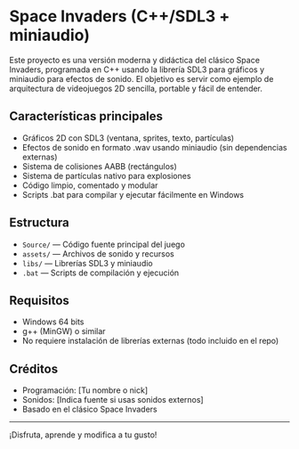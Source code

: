 # Space Invaders (C++/SDL3 + miniaudio)

Este proyecto es una versión moderna y didáctica del clásico Space Invaders, programada en C++ usando la librería SDL3 para gráficos y miniaudio para efectos de sonido. El objetivo es servir como ejemplo de arquitectura de videojuegos 2D sencilla, portable y fácil de entender.

## Características principales
- Gráficos 2D con SDL3 (ventana, sprites, texto, partículas)
- Efectos de sonido en formato .wav usando miniaudio (sin dependencias externas)
- Sistema de colisiones AABB (rectángulos)
- Sistema de partículas nativo para explosiones
- Código limpio, comentado y modular
- Scripts .bat para compilar y ejecutar fácilmente en Windows

## Estructura
- `Source/` — Código fuente principal del juego
- `assets/` — Archivos de sonido y recursos
- `libs/` — Librerías SDL3 y miniaudio
- `.bat` — Scripts de compilación y ejecución

## Requisitos
- Windows 64 bits
- g++ (MinGW) o similar
- No requiere instalación de librerías externas (todo incluido en el repo)

## Créditos
- Programación: [Tu nombre o nick]
- Sonidos: [Indica fuente si usas sonidos externos]
- Basado en el clásico Space Invaders

---
¡Disfruta, aprende y modifica a tu gusto!
